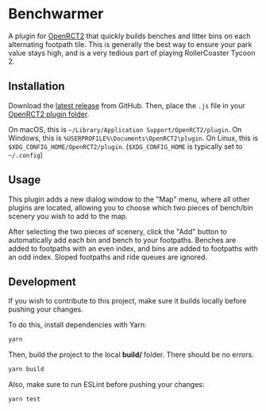 # Benchwarmer

A plugin for [OpenRCT2][] that quickly builds benches and litter bins on
each alternating footpath tile. This is generally the best way to ensure
your park value stays high, and is a very tedious part of playing
RollerCoaster Tycoon 2.

## Installation

Download the [latest release][] from GitHub. Then, place the `.js` file
in your [OpenRCT2 plugin folder][].

On macOS, this is `~/Library/Application Support/OpenRCT2/plugin`.
On Windows, this is `%USERPROFILE%\Documents\OpenRCT2\plugin`.
On Linux, this is `$XDG_CONFIG_HOME/OpenRCT2/plugin`.
(`$XDG_CONFIG_HOME` is typically set to `~/.config`)

## Usage

This plugin adds a new dialog window to the "Map" menu, where all other
plugins are located, allowing you to choose which two pieces of
bench/bin scenery you wish to add to the map.

After selecting the two pieces of scenery, click the "Add" button to
automatically add each bin and bench to your footpaths. Benches are
added to footpaths with an even index, and bins are added to footpaths
with an odd index. Sloped footpaths and ride queues are ignored.

## Development

If you wish to contribute to this project, make sure it builds locally
before pushing your changes.

To do this, install dependencies with Yarn:

```bash
yarn
```

Then, build the project to the local **build/** folder. There should be
no errors.

```bash
yarn build
```

Also, make sure to run ESLint before pushing your changes:

```bash
yarn test
```

[latest release]: https://github.com/tubbo/openrct2-benchwarmer/releases
[OpenRCT2]: https://openrct2.org/
[OpenRCT2 plugin folder]: https://www.pcgamingwiki.com/wiki/OpenRCT2#Configuration_file.28s.29_location
